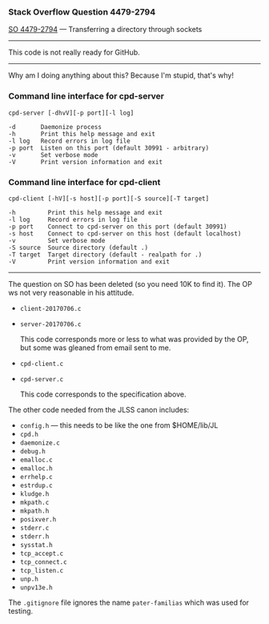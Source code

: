 ### Stack Overflow Question 4479-2794

[SO 4479-2794](https://stackoverflow.com/q/44792794) &mdash;
Transferring a directory through sockets

<hr>

This code is not really ready for GitHub.

<hr>

Why am I doing anything about this?
Because I'm stupid, that's why!

### Command line interface for cpd-server

    cpd-server [-dhvV][-p port][-l log]

    -d       Daemonize process
    -h       Print this help message and exit
    -l log   Record errors in log file
    -p port  Listen on this port (default 30991 - arbitrary)
    -v       Set verbose mode
    -V       Print version information and exit

### Command line interface for cpd-client

    cpd-client [-hV][-s host][-p port][-S source][-T target]

    -h         Print this help message and exit
    -l log     Record errors in log file
    -p port    Connect to cpd-server on this port (default 30991)
    -s host    Connect to cpd-server on this host (default localhost)
    -v         Set verbose mode
    -S source  Source directory (default .)
    -T target  Target directory (default - realpath for .)
    -V         Print version information and exit

<hr>

The question on SO has been deleted (so you need 10K to find it).
The OP ws not very reasonable in his attitude.

* `client-20170706.c`
* `server-20170706.c`

  This code corresponds more or less to what was provided by the OP, but
  some was gleaned from email sent to me.

* `cpd-client.c`
* `cpd-server.c`

  This code corresponds to the specification above.

The other code needed from the JLSS canon includes:

* `config.h` — this needs to be like the one from $HOME/lib/JL
* `cpd.h`
* `daemonize.c`
* `debug.h`
* `emalloc.c`
* `emalloc.h`
* `errhelp.c`
* `estrdup.c`
* `kludge.h`
* `mkpath.c`
* `mkpath.h`
* `posixver.h`
* `stderr.c`
* `stderr.h`
* `sysstat.h`
* `tcp_accept.c`
* `tcp_connect.c`
* `tcp_listen.c`
* `unp.h`
* `unpv13e.h`

The `.gitignore` file ignores the name `pater-familias` which was used
for testing.
